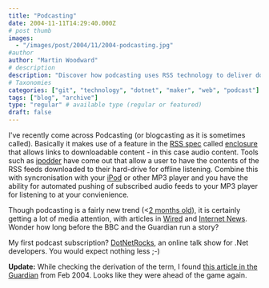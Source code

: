 ```yaml
---
title: "Podcasting"
date: 2004-11-11T14:29:40.000Z
# post thumb
images:
  - "/images/post/2004/11/2004-podcasting.jpg"
#author
author: "Martin Woodward"
# description
description: "Discover how podcasting uses RSS technology to deliver downloadable audio content, enabling convenient offline listening on your devices."
# Taxonomies
categories: ["git", "technology", "dotnet", "maker", "web", "podcast"]
tags: ["blog", "archive"]
type: "regular" # available type (regular or featured)
draft: false
---
```

I've recently come across Podcasting (or blogcasting as it is sometimes called).  Basically it makes use of a feature in the [RSS spec](http://blogs.law.harvard.edu/tech/rss) called [enclosure](http://blogs.law.harvard.edu/tech/rss#ltenclosuregtSubelementOfLtitemgt) that allows links to downloadable content - in this case audio content.  Tools such as [ipodder](http://www.ipodder.org/) have come out that  allow a user to have the contents of the RSS feeds downloaded to their hard-drive for offline listening.  Combine this with syncronisation with your [iPod](http://www.amazon.co.uk/exec/obidos/ASIN/B0002OXOZM/woodwardwebcom) or other MP3 player and you have the ability for automated pushing of subscribed audio feeds to your MP3 player for listening to at your convienience.

Though podcasting is a fairly new trend (<[2 months old](http://groups.yahoo.com/group/ipodder-dev/message/41)), it is certainly getting a lot of media attention, with articles in [Wired](http://www.wired.com/news/digiwood/0,1412,65237,00.html) and [Internet News](http://www.internetnews.com/bus-news/article.php/3431901).   Wonder how long before the BBC and the Guardian run a story?

My first podcast subscription?  [DotNetRocks](http://www.franklins.net/dotnetrocks/), an online talk show for .Net developers.  You would expect nothing less ;-)

**Update:**  While checking the derivation of the term, I found [this article in the Guardian](http://www.guardian.co.uk/online/story/0,3605,1145689,00.html) from Feb 2004.  Looks like they were ahead of the game again.